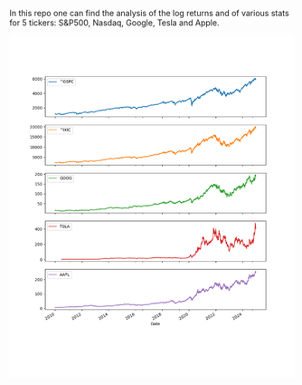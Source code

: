 In this repo one can find the analysis of the log returns and of various stats for 5 tickers: S&P500, Nasdaq, Google, Tesla and Apple.

![](close.png)